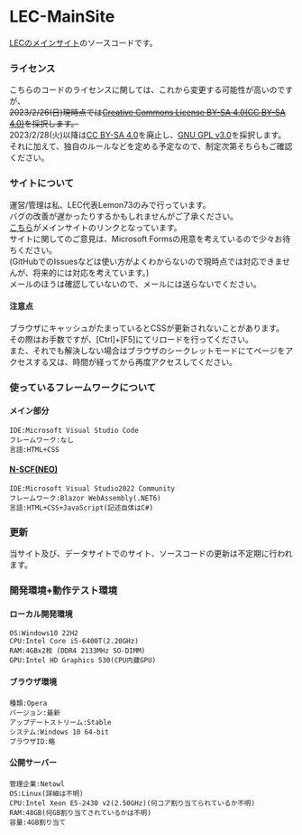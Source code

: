 # LEC-MainSite
[LECのメインサイト][lec-main]のソースコードです。

### ライセンス
こちらのコードのライセンスに関しては、これから変更する可能性が高いのですが、<br>
~~2023/2/26(日)現時点では[Creative Commons License BY-SA 4.0(CC BY-SA 4.0)](https://creativecommons.org/licenses/by-sa/4.0/deed.ja)を採択します。<br>~~
2023/2/28(火)以降は[CC BY-SA 4.0](https://creativecommons.org/licenses/by-sa/4.0/deed.ja)を廃止し、[GNU GPL v3.0](LICENSE)を採択します。<br>
それに加えて、独自のルールなどを定める予定なので、制定次第そちらもご確認ください。<br>

### サイトについて
運営/管理は私、LEC代表Lemon73のみで行っています。<br>
バグの改善が遅かったりするかもしれませんがご了承ください。<br>
[こちら][lec-main]がメインサイトのリンクとなっています。<br>
サイトに関してのご意見は、Microsoft Formsの用意を考えているので少々お待ちください。<br>
(GitHubでのIssuesなどは使い方がよくわからないので現時点では対応できませんが、将来的には対応を考えています。)<br>
メールのほうは確認していないので、メールには送らないでください。<br>

[lec-main]: http://lec.starfree.jp

#### 注意点
ブラウザにキャッシュがたまっているとCSSが更新されないことがあります。<br>
その際はお手数ですが、[Ctrl]+[F5]にてリロードを行ってください。<br>
また、それでも解決しない場合はブラウザのシークレットモードにてページをアクセスする又は、時間が経ってから再度アクセスしてください。<br>

### 使っているフレームワークについて
#### メイン部分
    IDE:Microsoft Visual Studio Code
    フレームワーク:なし
    言語:HTML+CSS
#### [N-SCF(NEO)](http://lec.starfree.jp/neo/neo_scf/)
    IDE:Microsoft Visual Studio2022 Community
    フレームワーク:Blazor WebAssembly(.NET6)
    言語:HTML+CSS+JavaScript(記述自体はC#)

### 更新
当サイト及び、データサイトでのサイト、ソースコードの更新は不定期に行われます。<br>

### 開発環境+動作テスト環境
#### ローカル開発環境
    OS:Windows10 22H2
    CPU:Intel Core i5-6400T(2.20GHz)
    RAM:4GBx2枚 (DDR4 2133MHz SO-DIMM)
    GPU:Intel HD Graphics 530(CPU内蔵GPU)
#### ブラウザ環境
    種類:Opera
    バージョン:最新
    アップデートストリーム:Stable
    システム:Windows 10 64-bit
    ブラウザID:略
#### 公開サーバー
    管理企業:Netowl
    OS:Linux(詳細は不明)
    CPU:Intel Xeon E5-2430 v2(2.50GHz)(何コア割り当てられているか不明)
    RAM:48GB(何GB割り当てされているかは不明)
    容量:4GB割り当て
